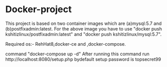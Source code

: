 # Docker-project
This project is based on two container images which are (a)mysql:5.7 and (b)postfixadmin:latest.
For the above image you have to use "docker push kshitizlinux/postfixadmin:latest" and "docker push kshitizlinux/mysql:5.7".

Required os:-
RehHat8,docker-ce and ,docker-compose.

command "docker-compose up -d"
After running this command run http://localhost:8080/setup.php
bydefault setup password is topsecret99
